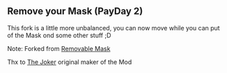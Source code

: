 ## Remove your Mask (PayDay 2)


This fork is a little more unbalanced, you can now move while you can put
of the Mask ond some other stuff ;D

Note: Forked from [Removable Mask](https://modworkshop.net/mod/22800)

Thx to [The Joker](https://modworkshop.net/user/41928) original maker of the Mod
